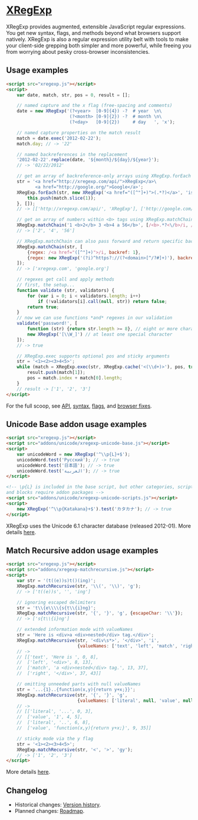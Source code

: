 ﻿[XRegExp](http://xregexp.com/)
==============================

XRegExp provides augmented, extensible JavaScript regular expressions. You get new syntax, flags, and methods beyond what browsers support natively. XRegExp is also a regular expression utility belt with tools to make your client-side grepping both simpler and more powerful, while freeing you from worrying about pesky cross-browser inconsistencies.


Usage examples
--------------

```html
<script src="xregexp.js"></script>
<script>
    var date, match, str, pos = 0, result = [];

    // named capture and the x flag (free-spacing and comments)
    date = new XRegExp('(?<year>  [0-9]{4}) -?  # year  \n\
                        (?<month> [0-9]{2}) -?  # month \n\
                        (?<day>   [0-9]{2})     # day   ', 'x');

    // named capture properties on the match result
    match = date.exec('2012-02-22');
    match.day; // -> '22'

    // named backreferences in the replacement
    '2012-02-22'.replace(date, '${month}/${day}/${year}');
    // -> '02/22/2012'

    // get an array of backreference-only arrays using XRegExp.forEach
    str = '<a href="http://xregexp.com/api/">XRegExp</a>\
           <a href="http://google.org/">Google</a>';
    XRegExp.forEach(str, new XRegExp('<a href="([^"]+)">(.*?)</a>', 'is'), function (match) {
        this.push(match.slice(1));
    }, []);
    // -> [['http://xregexp.com/api/', 'XRegExp'], ['http://google.com/', 'Google']]

    // get an array of numbers within <b> tags using XRegExp.matchChain
    XRegExp.matchChain('1 <b>2</b> 3 <b>4 a 56</b>', [/<b>.*?<\/b>/i, /\d+/]);
    // -> ['2', '4', '56']

    // XRegExp.matchChain can also pass forward and return specific backreferences
    XRegExp.matchChain(str, [
        {regex: /<a href="([^"]+)">/i, backref: 1},
        {regex: new XRegExp('(?i)^https?://(?<domain>[^/?#]+)'), backref: 'domain'}
    ]);
    // -> ['xregexp.com', 'google.org']

    // regexes get call and apply methods
    // first, the setup...
    function validate (str, validators) {
        for (var i = 0; i < validators.length; i++)
            if (!validators[i].call(null, str)) return false;
        return true;
    }
    // now we can use functions *and* regexes in our validation
    validate('password!', [
        function (str) {return str.length >= 8}, // eight or more characters
        new XRegExp('[\\W_]') // at least one special character
    ]);
    // -> true

    // XRegExp.exec supports optional pos and sticky arguments
    str = '<1><2><3>4<5>';
    while (match = XRegExp.exec(str, XRegExp.cache('<(\\d+)>'), pos, true)) {
        result.push(match[1]);
        pos = match.index + match[0].length;
    }
    // result -> ['1', '2', '3']
</script>
```

For the full scoop, see [API](http://xregexp.com/api/), [syntax](http://xregexp.com/syntax/), [flags](http://xregexp.com/flags/), and [browser fixes](http://xregexp.com/cross_browser/).


Unicode Base addon usage examples
---------------------------------

```html
<script src="xregexp.js"></script>
<script src="addons/unicode/xregexp-unicode-base.js"></script>
<script>
    var unicodeWord = new XRegExp('^\\p{L}+$');
    unicodeWord.test('Русский'); // -> true
    unicodeWord.test('日本語'); // -> true
    unicodeWord.test('العربية'); // -> true
</script>

<!-- \p{L} is included in the base script, but other categories, scripts,
and blocks require addon packages -->
<script src="addons/unicode/xregexp-unicode-scripts.js"></script>
<script>
    new XRegExp('^\\p{Katakana}+$').test('カタカナ'); // -> true
</script>
```

XRegExp uses the Unicode 6.1 character database (released 2012-01). More details [here](http://xregexp.com/plugins/#unicode).


Match Recursive addon usage examples
---------------------------------

```html
<script src="xregexp.js"></script>
<script src="addons/xregexp-matchrecursive.js"></script>
<script>
    var str = '(t((e))s)t()(ing)';
    XRegExp.matchRecursive(str, '\\(', '\\)', 'g');
    // -> ['t((e))s', '', 'ing']

    // ignoring escaped delimiters
    str = 't\\{e\\\\{s{t\\{i}ng}';
    XRegExp.matchRecursive(str, '{', '}', 'g', {escapeChar: '\\'});
    // -> ['s{t\\{i}ng']

    // extended information mode with valueNames
    str = 'Here is <div>a <div>nested</div> tag.</div>';
    XRegExp.matchRecursive(str, '<div\s*>', '</div>', 'i',
                           {valueNames: ['text', 'left', 'match', 'right']});
    // ->
    // [['text', 'Here is ', 0, 8],
    //  ['left', '<div>', 8, 13],
    //  ['match', 'a <div>nested</div> tag.', 13, 37],
    //  ['right', '</div>', 37, 43]]

    // omitting unneeded parts with null valueNames
    str = '...{1}..{function(x,y){return y+x;}}';
    XRegExp.matchRecursive(str, '{', '}', 'g',
                           {valueNames: ['literal', null, 'value', null]});
    // ->
    // [['literal', '...', 0, 3],
    //  ['value', '1', 4, 5],
    //  ['literal', '..', 6, 8],
    //  ['value', 'function(x,y){return y+x;}', 9, 35]]

    // sticky mode via the y flag
    str = '<1><2><3>4<5>';
    XRegExp.matchRecursive(str, '<', '>', 'gy');
    // -> ['1', '2', '3']
</script>
```

More details [here](http://xregexp.com/plugins/#matchRecursive).


Changelog
---------

* Historical changes: [Version history](http://xregexp.com/history/).
* Planned changes: [Roadmap](https://github.com/slevithan/XRegExp/wiki/Roadmap).

